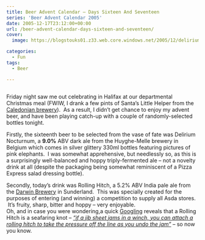 ```yaml
---
title: Beer Advent Calendar – Days Sixteen And Seventeen
series: 'Beer Advent Calendar 2005'
date: 2005-12-17T23:12:00+00:00
url: /beer-advent-calendar-days-sixteen-and-seventeen/
cover: 
  image: https://blogstouks01.z33.web.core.windows.net/2005/12/delirium_nocturnum_150-1.jpg

categories:
  - Fun
tags:
  - Beer

---
```

<figure class="kg-card kg-image-card"><img decoding="async" src="https://blogstouks01.z33.web.core.windows.net/2023/08/delirium_nocturnum_150.jpg" class="kg-image" alt loading="lazy" /></figure> 

Friday night saw me out celebrating in Halifax at our departmental Christmas meal (FWIW, I drank a few pints of Santa’s Little Helper from the [Caledonian brewery][1]).  As a result, I didn’t get chance to enjoy my advent beer, and have been playing catch-up with a couple of randomly-selected bottles tonight.

Firstly, the sixteenth beer to be selected from the vase of fate was Delirium Nocturnum, a **9.0%** ABV dark ale from the Huyghe-Melle brewery in Belgium which comes in silver glittery 330ml bottles featuring pictures of pink elephants.  I was somewhat apprehensive, but needlessly so, as this is a surprisingly well-balanced and hoppy triply-fermented ale &#8211; not a novelty drink at all (despite the packaging being somewhat reminiscent of a Pizza Express salad dressing bottle).

Secondly, today’s drink was Rolling Hitch, a 5.2% ABV India pale ale from the [Darwin Brewery][2] in Sunderland.  This was specially created for the purposes of entering (and winning) a competition to supply all Asda stores.  It’s fruity, sharp, bitter and hoppy &#8211; very enjoyable.  
Oh, and in case you were wondering,a quick [Googling][3] reveals that a Rolling Hitch is a seafaring knot &#8211; [_&#8220;if a jib sheet jams in a winch, you can attach a rolling hitch to take the pressure off the line as you undo the jam&#8221;_][4] &#8211; so now you know.

 [1]: http://www.caledonian-brewery.co.uk/
 [2]: http://www.darwinbrewery.com
 [3]: http://www.google.com/search?q=%22rolling+hitch%22
 [4]: http://www.apparent-wind.com/knots/rolling-hitch/